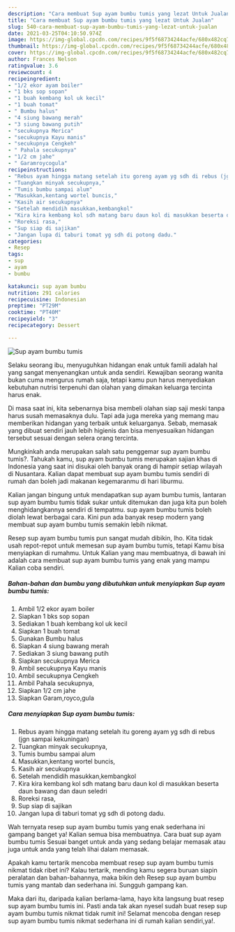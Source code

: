 ```yaml
---
description: "Cara membuat Sup ayam bumbu tumis yang lezat Untuk Jualan"
title: "Cara membuat Sup ayam bumbu tumis yang lezat Untuk Jualan"
slug: 540-cara-membuat-sup-ayam-bumbu-tumis-yang-lezat-untuk-jualan
date: 2021-03-25T04:10:50.974Z
image: https://img-global.cpcdn.com/recipes/9f5f68734244acfe/680x482cq70/sup-ayam-bumbu-tumis-foto-resep-utama.jpg
thumbnail: https://img-global.cpcdn.com/recipes/9f5f68734244acfe/680x482cq70/sup-ayam-bumbu-tumis-foto-resep-utama.jpg
cover: https://img-global.cpcdn.com/recipes/9f5f68734244acfe/680x482cq70/sup-ayam-bumbu-tumis-foto-resep-utama.jpg
author: Frances Nelson
ratingvalue: 3.6
reviewcount: 4
recipeingredient:
- "1/2 ekor ayam boiler"
- "1 bks sop sopan"
- "1 buah kembang kol uk kecil"
- "1 buah tomat"
- " Bumbu halus"
- "4 siung bawang merah"
- "3 siung bawang putih"
- "secukupnya Merica"
- "secukupnya Kayu manis"
- "secukupnya Cengkeh"
- " Pahala secukupnya"
- "1/2 cm jahe"
- " Garamroycogula"
recipeinstructions:
- "Rebus ayam hingga matang setelah itu goreng ayam yg sdh di rebus (jgn sampai kekuningan)"
- "Tuangkan minyak secukupnya,"
- "Tumis bumbu sampai alum"
- "Masukkan,kentang wortel buncis,"
- "Kasih air secukupnya"
- "Setelah mendidih masukkan,kembangkol"
- "Kira kira kembang kol sdh matang baru daun kol di masukkan beserta daun bawang dan daun seledri"
- "Roreksi rasa,"
- "Sup siap di sajikan"
- "Jangan lupa di taburi tomat yg sdh di potong dadu."
categories:
- Resep
tags:
- sup
- ayam
- bumbu

katakunci: sup ayam bumbu 
nutrition: 291 calories
recipecuisine: Indonesian
preptime: "PT29M"
cooktime: "PT40M"
recipeyield: "3"
recipecategory: Dessert

---
```



![Sup ayam bumbu tumis](https://img-global.cpcdn.com/recipes/9f5f68734244acfe/680x482cq70/sup-ayam-bumbu-tumis-foto-resep-utama.jpg)

Selaku seorang ibu, menyuguhkan hidangan enak untuk famili adalah hal yang sangat menyenangkan untuk anda sendiri. Kewajiban seorang  wanita bukan cuma mengurus rumah saja, tetapi kamu pun harus menyediakan kebutuhan nutrisi terpenuhi dan olahan yang dimakan keluarga tercinta harus enak.

Di masa  saat ini, kita sebenarnya bisa membeli olahan siap saji meski tanpa harus susah memasaknya dulu. Tapi ada juga mereka yang memang mau memberikan hidangan yang terbaik untuk keluarganya. Sebab, memasak yang dibuat sendiri jauh lebih higienis dan bisa menyesuaikan hidangan tersebut sesuai dengan selera orang tercinta. 



Mungkinkah anda merupakan salah satu penggemar sup ayam bumbu tumis?. Tahukah kamu, sup ayam bumbu tumis merupakan sajian khas di Indonesia yang saat ini disukai oleh banyak orang di hampir setiap wilayah di Nusantara. Kalian dapat membuat sup ayam bumbu tumis sendiri di rumah dan boleh jadi makanan kegemaranmu di hari liburmu.

Kalian jangan bingung untuk mendapatkan sup ayam bumbu tumis, lantaran sup ayam bumbu tumis tidak sukar untuk ditemukan dan juga kita pun boleh menghidangkannya sendiri di tempatmu. sup ayam bumbu tumis boleh diolah lewat berbagai cara. Kini pun ada banyak resep modern yang membuat sup ayam bumbu tumis semakin lebih nikmat.

Resep sup ayam bumbu tumis pun sangat mudah dibikin, lho. Kita tidak usah repot-repot untuk memesan sup ayam bumbu tumis, tetapi Kamu bisa menyiapkan di rumahmu. Untuk Kalian yang mau membuatnya, di bawah ini adalah cara membuat sup ayam bumbu tumis yang enak yang mampu Kalian coba sendiri.

<!--inarticleads1-->

##### Bahan-bahan dan bumbu yang dibutuhkan untuk menyiapkan Sup ayam bumbu tumis:

1. Ambil 1/2 ekor ayam boiler
1. Siapkan 1 bks sop sopan
1. Sediakan 1 buah kembang kol uk kecil
1. Siapkan 1 buah tomat
1. Gunakan  Bumbu halus
1. Siapkan 4 siung bawang merah
1. Sediakan 3 siung bawang putih
1. Siapkan secukupnya Merica
1. Ambil secukupnya Kayu manis
1. Ambil secukupnya Cengkeh
1. Ambil  Pahala secukupnya,
1. Siapkan 1/2 cm jahe
1. Siapkan  Garam,royco,gula




<!--inarticleads2-->

##### Cara menyiapkan Sup ayam bumbu tumis:

1. Rebus ayam hingga matang setelah itu goreng ayam yg sdh di rebus (jgn sampai kekuningan)
1. Tuangkan minyak secukupnya,
1. Tumis bumbu sampai alum
1. Masukkan,kentang wortel buncis,
1. Kasih air secukupnya
1. Setelah mendidih masukkan,kembangkol
1. Kira kira kembang kol sdh matang baru daun kol di masukkan beserta daun bawang dan daun seledri
1. Roreksi rasa,
1. Sup siap di sajikan
1. Jangan lupa di taburi tomat yg sdh di potong dadu.




Wah ternyata resep sup ayam bumbu tumis yang enak sederhana ini gampang banget ya! Kalian semua bisa membuatnya. Cara buat sup ayam bumbu tumis Sesuai banget untuk anda yang sedang belajar memasak atau juga untuk anda yang telah lihai dalam memasak.

Apakah kamu tertarik mencoba membuat resep sup ayam bumbu tumis nikmat tidak ribet ini? Kalau tertarik, mending kamu segera buruan siapin peralatan dan bahan-bahannya, maka bikin deh Resep sup ayam bumbu tumis yang mantab dan sederhana ini. Sungguh gampang kan. 

Maka dari itu, daripada kalian berlama-lama, hayo kita langsung buat resep sup ayam bumbu tumis ini. Pasti anda tak akan nyesel sudah buat resep sup ayam bumbu tumis nikmat tidak rumit ini! Selamat mencoba dengan resep sup ayam bumbu tumis nikmat sederhana ini di rumah kalian sendiri,ya!.

